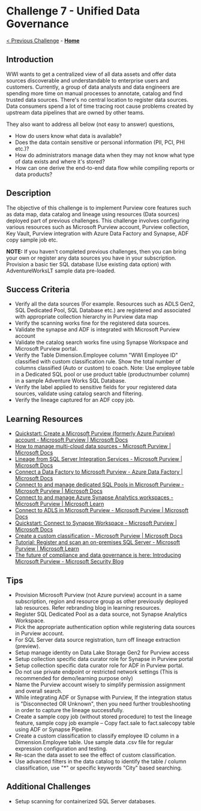 # Challenge 7 - Unified Data Governance

[< Previous Challenge](./Challenge-06.md) - **[Home](../README.md)**

## Introduction

WWI wants to get a centralized view of all data assets and offer data sources discoverable and understandable to enterprise users and customers. Currently, a group of data analysts and data engineers are spending more time on manual processes to annotate, catalog and find trusted data sources. There's no central location to register data sources. Data consumers spend a lot of time tracing root cause problems created by upstream data pipelines that are owned by other teams.

They also want to address all below (not easy to answer) questions,

- How do users know what data is available?
- Does the data contain sensitive or personal information (PII, PCI, PHI etc.)?
- How do administrators manage data when they may not know what type of data exists and where it's stored?
- How can one derive the end-to-end data flow while compiling reports or data products?

## Description

The objective of this challenge is to implement Purview core features such as data map, data catalog and lineage using resources (Data sources) deployed part of previous challenges. This challenge involves configuring various resources such as Microsoft Purview account, Purview collection, Key Vault, Purview integration with Azure Data Factory and Synapse, ADF copy sample job etc.

**NOTE:** If you haven't completed previous challenges, then you can bring your own or register any data sources you have in your subscription. Provision a basic tier SQL database (Use existing data option) with AdventureWorksLT sample data pre-loaded.

## Success Criteria

- Verify all the data sources (For example. Resources such as ADLS Gen2, SQL Dedicated Pool, SQL Database etc.) are registered and associated with appropriate collection hierarchy in Purview data map
- Verify the scanning works fine for the registered data sources.
- Validate the synapse and ADF is integrated with Microsoft Purview account
- Validate the catalog search works fine using Synapse Workspace and Microsoft Purview portal.
- Verify the Table Dimension.Employee column "WWI Employee ID" classified with custom classification rule. Show the total number of columns classified (Auto or custom) to coach. Note: Use employee table in a Dedicated SQL pool or use product table (productnumber column) in a sample Adventure Works SQL Database.
- Verify the label applied to sensitive fields for your registered data sources, validate using catalog search and filtering.
- Verify the lineage captured for an ADF copy job.

## Learning Resources

- [Quickstart: Create a Microsoft Purview (formerly Azure Purview) account - Microsoft Purview | Microsoft Docs](https://docs.microsoft.com/en-us/azure/purview/create-catalog-portal)
- [How to manage multi-cloud data sources - Microsoft Purview | Microsoft Docs](https://docs.microsoft.com/en-us/azure/purview/manage-data-sources)
- [Lineage from SQL Server Integration Services - Microsoft Purview | Microsoft Docs](https://docs.microsoft.com/en-us/azure/purview/how-to-lineage-sql-server-integration-services)
- [Connect a Data Factory to Microsoft Purview - Azure Data Factory | Microsoft Docs](https://docs.microsoft.com/en-us/azure/data-factory/connect-data-factory-to-azure-purview)
- [Connect to and manage dedicated SQL Pools in Microsoft Purview - Microsoft Purview | Microsoft Docs](https://docs.microsoft.com/en-us/azure/purview/register-scan-azure-synapse-analytics)
- [Connect to and manage Azure Synapse Analytics workspaces - Microsoft Purview | Microsoft Learn](https://learn.microsoft.com/en-us/azure/purview/register-scan-synapse-workspace?tabs=MI)
- [Connect to ADLS in Microsoft Purview - Microsoft Purview | Microsoft Docs](https://docs.microsoft.com/en-us/azure/purview/register-scan-adls-gen2?tabs=MI)
- [Quickstart: Connect to Synapse Workspace - Microsoft Purview | Microsoft Docs](https://docs.microsoft.com/en-us/azure/synapse-analytics/catalog-and-governance/quickstart-connect-azure-purview)
- [Create a custom classification - Microsoft Purview | Microsoft Docs](https://docs.microsoft.com/en-us/azure/purview/create-a-custom-classification-and-classification-rule)
- [Tutorial: Register and scan an on-premises SQL Server - Microsoft Purview | Microsoft Learn](https://learn.microsoft.com/en-us/azure/purview/tutorial-register-scan-on-premises-sql-server)
- [The future of compliance and data governance is here: Introducing Microsoft Purview - Microsoft Security Blog](https://www.microsoft.com/security/blog/2022/04/19/the-future-of-compliance-and-data-governance-is-here-introducing-microsoft-purview/)

## Tips

- Provision Microsoft Purview (not Azure purview) account in a same subscription, region and resource group as other previously deployed lab resources. Refer rebranding blog in learning resources.
- Register SQL Dedicated Pool as a data source, not Synapse Analytics Workspace.
- Pick the appropriate authentication option while registering data sources in Purview account.
- For SQL Server data source registration, turn off lineage extraction (preview).
- Setup manage identity on Data Lake Storage Gen2 for Purview access
- Setup collection specific data curator role for Synapse in Purview portal
- Setup collection specific data curator role for ADF in Purview portal.
- Do not use private endpoint or restricted network settings (This is recommended for demo/learning purpose only)
- Name the Purview account wisely to simplify permission assignment and overall search.
- While integrating ADF or Synapse with Purview, If the integration status is "Disconnected OR Unknown", then you need further troubleshooting in order to capture the lineage successfully.
- Create a sample copy job (without stored procedure) to test the lineage feature, sample copy job example – Copy fact.sale to fact.salecopy table using ADF or Synapse Pipeline.
- Create a custom classification to classify employee ID column in a Dimension.Employee table. Use sample data .csv file for regular expression configuration and testing.
- Re-scan the data asset to see the effect of custom classification.
- Use advanced filters in the data catalog to identify the table / column classification, use "\*" or specific keywords "City" based searching.

## Additional Challenges

- Setup scanning for containerized SQL Server databases.
